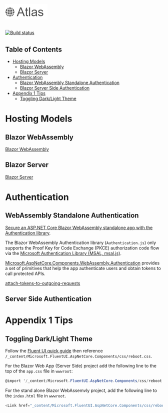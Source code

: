 ![Alt text](/readme-images/Atlas.png?raw=true "Atlas") 

<!-- 
###### .NET 7.0, Blazor WebAssembly, Blazor Server, ASP.NET Core Web API, Auth0, MudBlazor, Entity Framework Core, MS SQL Server, SQLite 
######
-->

\
[![Build status](https://ci.appveyor.com/api/projects/status/qx6pbauk9bfpopst?svg=true)](https://ci.appveyor.com/project/grantcolley/atlas)
###### 

## Table of Contents
* [Hosting Models](#hosting-models)
  * [Blazor WebAssembly](#blazor-webassembly)
  * [Blazor Server](#blazor-server)
* [Authentication](#authentication)
  * [Blazor WebAssembly Standalone Authentication](#webassembly-standalone-authentication)
  * [Blazor Server Side Authentication](#server-side-authentication)
* [Appendix 1 Tips](#appendix-1-tips)
  * [Toggling Dark/Light Theme](#toggling-darklight-theme) 

# Hosting Models
## Blazor WebAssembly
[Blazor WebAssembly](https://learn.microsoft.com/en-us/aspnet/core/blazor/hosting-models?view=aspnetcore-8.0#blazor-webassembly)

## Blazor Server
[Blazor Server](https://learn.microsoft.com/en-us/aspnet/core/blazor/hosting-models?view=aspnetcore-8.0#blazor-server)

# Authentication
## WebAssembly Standalone Authentication
[Secure an ASP.NET Core Blazor WebAssembly standalone app with the Authentication library](https://learn.microsoft.com/en-us/aspnet/core/blazor/security/webassembly/standalone-with-authentication-library).

The Blazor WebAssembly Authentication library (`Authentication.js`) only supports the Proof Key for Code Exchange (PKCE) authorization code flow via the [Microsoft Authentication Library (MSAL, msal.js)](https://learn.microsoft.com/en-us/entra/identity-platform/msal-overview).

[Microsoft.AspNetCore.Components.WebAssembly.Authentication](https://www.nuget.org/packages/Microsoft.AspNetCore.Components.WebAssembly.Authentication) provides a set of primitives that help the app authenticate users and obtain tokens to call protected APIs.

[attach-tokens-to-outgoing-requests](https://learn.microsoft.com/en-us/aspnet/core/blazor/security/webassembly/additional-scenarios?view=aspnetcore-8.0#attach-tokens-to-outgoing-requests)

## Server Side Authentication


# Appendix 1 Tips
## Toggling Dark/Light Theme
Follow the [Fluent UI quick guide](https://fluentui-blazor.net/DesignTheme) then reference `/_content/Microsoft.FluentUI.AspNetCore.Components/css/reboot.css`.

For the Blazor Web App (Server Side) project add the following line to the top of the `app.css` file in `wwwroot`:
```C#
@import '/_content/Microsoft.FluentUI.AspNetCore.Components/css/reboot.css';
```

For the stand alone Blazor WebAssemvly project, add the following line to the `index.html` file in `wwwroot`.
```C#
<Link href="_content/Microsoft.FluentUI.AspNetCore.Components/css/reboot.css" rel="stylesheet" />
```
